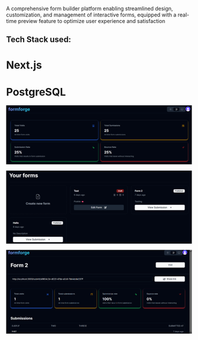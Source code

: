 

A comprehensive form builder platform enabling streamlined design, customization, and management of interactive forms, equipped with a real-time preview feature to optimize user experience and satisfaction

## Tech Stack used:
# Next.js
# PostgreSQL


![alt text](image.png)

![alt text](image-1.png)

![alt text](image-2.png)
